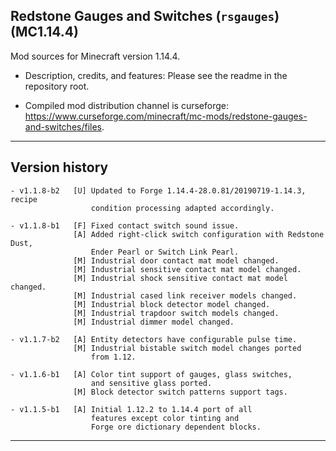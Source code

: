 
## Redstone Gauges and Switches (`rsgauges`) (MC1.14.4)

Mod sources for Minecraft version 1.14.4.

- Description, credits, and features: Please see the readme in the repository root.

- Compiled mod distribution channel is curseforge: https://www.curseforge.com/minecraft/mc-mods/redstone-gauges-and-switches/files.

----
## Version history

    - v1.1.8-b2   [U] Updated to Forge 1.14.4-28.0.81/20190719-1.14.3, recipe
                      condition processing adapted accordingly.

    - v1.1.8-b1   [F] Fixed contact switch sound issue.
                  [A] Added right-click switch configuration with Redstone Dust,
                      Ender Pearl or Switch Link Pearl.
                  [M] Industrial door contact mat model changed.
                  [M] Industrial sensitive contact mat model changed.
                  [M] Industrial shock sensitive contact mat model changed.
                  [M] Industrial cased link receiver models changed.
                  [M] Industrial block detector model changed.
                  [M] Industrial trapdoor switch models changed.
                  [M] Industrial dimmer model changed.

    - v1.1.7-b2   [A] Entity detectors have configurable pulse time.
                  [M] Industrial bistable switch model changes ported
                      from 1.12.

    - v1.1.6-b1   [A] Color tint support of gauges, glass switches,
                      and sensitive glass ported.
                  [M] Block detector switch patterns support tags.

    - v1.1.5-b1   [A] Initial 1.12.2 to 1.14.4 port of all
                      features except color tinting and
                      Forge ore dictionary dependent blocks.

----
